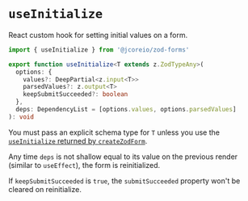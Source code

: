 # `useInitialize`

React custom hook for setting initial values on a form.

```ts
import { useInitialize } from '@jcoreio/zod-forms'
```

```ts
export function useInitialize<T extends z.ZodTypeAny>(
  options: {
    values?: DeepPartial<z.input<T>>
    parsedValues?: z.output<T>
    keepSubmitSucceeded?: boolean
  },
  deps: DependencyList = [options.values, options.parsedValues]
): void
```

You must pass an explicit schema type for `T` unless you use the [`useInitialize` returned by `createZodForm`](createZodForm.md#returns-zodformt).

Any time `deps` is not shallow equal to its value on the previous render (similar to `useEffect`),
the form is reinitialized.

If `keepSubmitSucceeded` is `true`, the `submitSucceeded` property won't be cleared on reinitialize.
